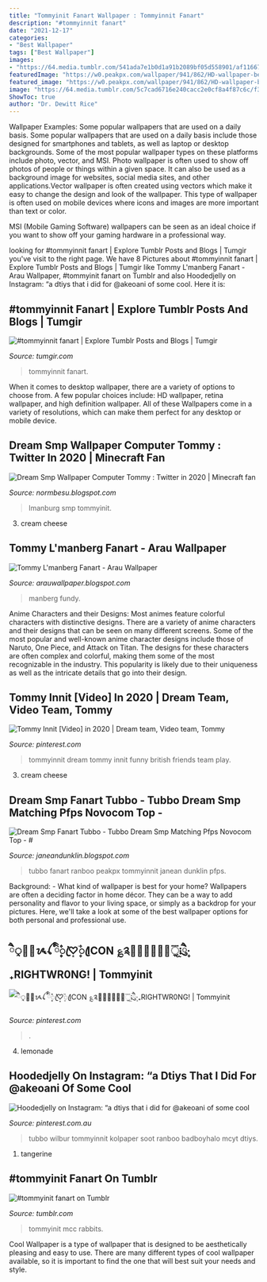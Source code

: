 ```yaml
---
title: "Tommyinit Fanart Wallpaper : Tommyinnit Fanart"
description: "#tommyinnit fanart"
date: "2021-12-17"
categories:
- "Best Wallpaper"
tags: ["Best Wallpaper"]
images:
- "https://64.media.tumblr.com/541ada7e1b0d1a91b2089bf05d558901/af1166762f9b06d9-24/s2048x3072/56efd328cd1b85d04fbff294672a898ea9948389.png"
featuredImage: "https://w0.peakpx.com/wallpaper/941/862/HD-wallpaper-bench-trio-dream-smp-ranboo-tommyinnit-tubbo.jpg"
featured_image: "https://w0.peakpx.com/wallpaper/941/862/HD-wallpaper-bench-trio-dream-smp-ranboo-tommyinnit-tubbo.jpg"
image: "https://64.media.tumblr.com/5c7cad6716e240cacc2e0cf8a4f87c6c/f361e3c8ee891793-43/s250x250_c1/03f1ed182db6e9d28b0f34e5c0248e94b15dc6f9.png"
ShowToc: true
author: "Dr. Dewitt Rice"
---
```



Wallpaper Examples: Some popular wallpapers that are used on a daily basis.
Some popular wallpapers that are used on a daily basis include those designed for smartphones and tablets, as well as laptop or desktop backgrounds. Some of the most popular wallpaper types on these platforms include photo, vector, and MSI. 
Photo wallpaper is often used to show off photos of people or things within a given space. It can also be used as a background image for websites, social media sites, and other applications.Vector wallpaper is often created using vectors which make it easy to change the design and look of the wallpaper. This type of wallpaper is often used on mobile devices where icons and images are more important than text or color. 

MSI (Mobile Gaming Software) wallpapers can be seen as an ideal choice if you want to show off your gaming hardware in a professional way.

	

		
looking for #tommyinnit fanart | Explore Tumblr Posts and Blogs | Tumgir you've visit to the right page. We have 8 Pictures about #tommyinnit fanart | Explore Tumblr Posts and Blogs | Tumgir like Tommy L&#039;manberg Fanart - Arau Wallpaper, #tommyinit fanart on Tumblr and also Hoodedjelly on Instagram: “a dtiys that i did for @akeoani of some cool. Here it is:
		
    
## #tommyinnit Fanart | Explore Tumblr Posts And Blogs | Tumgir

<img loading=lazy src="https://64.media.tumblr.com/fb526cb633ce9a9c5c97726b4ece4d3e/acafbbaf50b682f4-79/s640x960/fddc518ed9d40203bf0381289468638754167fbd.jpg" onerror="this.onerror=null;this.src='https://tse1.mm.bing.net/th?id=OIP.XTdquwaMprHdrsMQt1ucXgHaKH&amp;pid=15.1';" alt="#tommyinnit fanart | Explore Tumblr Posts and Blogs | Tumgir">

_Source: tumgir.com_

>tommyinnit fanart. 

	

When it comes to desktop wallpaper, there are a variety of options to choose from. A few popular choices include: HD wallpaper, retina wallpaper, and high definition wallpaper. All of these Wallpapers come in a variety of resolutions, which can make them perfect for any desktop or mobile device. 

    
## Dream Smp Wallpaper Computer Tommy : Twitter In 2020 | Minecraft Fan

<img loading=lazy src="https://lh6.googleusercontent.com/proxy/8vQSJzxGo1M4X5cynWMAwHVT5dWGjoMjo5G8dEc7l8g_9oSeIm_ZcZa5kiEyFm1FOndjO7c18aZJgBFXzkfP9ePOXcvC6zhv_TYEhYyOZbAaMlh3jQgwlQkTMF5vrXCL7eYUQMpFkg2s55bnqwVIhqsNT9Edjt8S9zzud1-4EPqAdqSz_ozOBpcI8PA9Y8MHoWHm0qkr_LTEeGo=w1200-h630-p-k-no-nu" onerror="this.onerror=null;this.src='https://tse2.mm.bing.net/th?id=OIP.UVqNDZQtCWfa3di87bVv1AHaEK&amp;pid=15.1';" alt="Dream Smp Wallpaper Computer Tommy : Twitter in 2020 | Minecraft fan">

_Source: normbesu.blogspot.com_

>lmanburg smp tommyinit. 

	

3. cream cheese 

    
## Tommy L&#039;manberg Fanart - Arau Wallpaper

<img loading=lazy src="https://64.media.tumblr.com/541ada7e1b0d1a91b2089bf05d558901/af1166762f9b06d9-24/s2048x3072/56efd328cd1b85d04fbff294672a898ea9948389.png" onerror="this.onerror=null;this.src='https://tse2.mm.bing.net/th?id=OIP.oSkjvdXlJY1cl55QNF27zQHaHa&amp;pid=15.1';" alt="Tommy L&#039;manberg Fanart - Arau Wallpaper">

_Source: arauwallpaper.blogspot.com_

>manberg fundy. 

	

Anime Characters and their Designs: Most animes feature colorful characters with distinctive designs.
There are a variety of anime characters and their designs that can be seen on many different screens. Some of the most popular and well-known anime character designs include those of Naruto, One Piece, and Attack on Titan. The designs for these characters are often complex and colorful, making them some of the most recognizable in the industry. This popularity is likely due to their uniqueness as well as the intricate details that go into their design.

    
## Tommy Innit [Video] In 2020 | Dream Team, Video Team, Tommy

<img loading=lazy src="https://i.pinimg.com/736x/58/0a/e5/580ae53a9d27e2601d32f889dc082d94.jpg" onerror="this.onerror=null;this.src='https://tse4.mm.bing.net/th?id=OIP.c14fJ70i7Ld1xrZH-xETKQHaEK&amp;pid=15.1';" alt="Tommy Innit [Video] in 2020 | Dream team, Video team, Tommy">

_Source: pinterest.com_

>tommyinnit dream tommy innit funny british friends team play. 

	

3. cream cheese 

    
## Dream Smp Fanart Tubbo - Tubbo Dream Smp Matching Pfps Novocom Top - #

<img loading=lazy src="https://w0.peakpx.com/wallpaper/941/862/HD-wallpaper-bench-trio-dream-smp-ranboo-tommyinnit-tubbo.jpg" onerror="this.onerror=null;this.src='https://tse1.mm.bing.net/th?id=OIP.UnEUKqp9evpLCNAmYzG_4wHaNK&amp;pid=15.1';" alt="Dream Smp Fanart Tubbo - Tubbo Dream Smp Matching Pfps Novocom Top - #">

_Source: janeandunklin.blogspot.com_

>tubbo fanart ranboo peakpx tommyinnit janean dunklin pfps. 

	

Background: - What kind of wallpaper is best for your home?
Wallpapers are often a deciding factor in home décor. They can be a way to add personality and flavor to your living space, or simply as a backdrop for your pictures. Here, we'll take a look at some of the best wallpaper options for both personal and professional use.

    
## ཻᤪ᭬⃟ᝰꪶ ིི۪۪۫۫ꦿ֗♡͙۪۫ׄꦿICON ؏༉🍥꫶᪶᪶̫̼ୂ̼⃜᎒ཻུ۪‧₊RIGHTWR0NG! | Tommyinit

<img loading=lazy src="https://i.pinimg.com/originals/c0/40/71/c04071d2ca5ea350bafe75d5d353ca40.jpg" onerror="this.onerror=null;this.src='https://tse4.mm.bing.net/th?id=OIP.6FE7qrsabCyE95VcmEIw3wHaHa&amp;pid=15.1';" alt="ཻᤪ᭬⃟ᝰꪶ ིི۪۪۫۫ꦿ֗♡͙۪۫ׄꦿICON ؏༉🍥꫶᪶᪶̫̼ୂ̼⃜᎒ཻུ۪‧₊RIGHTWR0NG! | Tommyinit">

_Source: pinterest.com_

>. 

	

4. lemonade 

    
## Hoodedjelly On Instagram: “a Dtiys That I Did For @akeoani Of Some Cool

<img loading=lazy src="https://i.pinimg.com/736x/af/d8/61/afd861d1c76ca8639296a91758421716.jpg" onerror="this.onerror=null;this.src='https://tse1.mm.bing.net/th?id=OIP.hJMCi4mnC4zI886LZ7pbSwHaFZ&amp;pid=15.1';" alt="Hoodedjelly on Instagram: “a dtiys that i did for @akeoani of some cool">

_Source: pinterest.com.au_

>tubbo wilbur tommyinnit kolpaper soot ranboo badboyhalo mcyt dtiys. 

	

1. tangerine 

    
## #tommyinit Fanart On Tumblr

<img loading=lazy src="https://64.media.tumblr.com/5c7cad6716e240cacc2e0cf8a4f87c6c/f361e3c8ee891793-43/s250x250_c1/03f1ed182db6e9d28b0f34e5c0248e94b15dc6f9.png" onerror="this.onerror=null;this.src='https://tse4.mm.bing.net/th?id=OIP.wl8-NagaF6fikw5QkPdCSwAAAA&amp;pid=15.1';" alt="#tommyinit fanart on Tumblr">

_Source: tumblr.com_

>tommyinit mcc rabbits. 

	

Cool Wallpaper is a type of wallpaper that is designed to be aesthetically pleasing and easy to use. There are many different types of cool wallpaper available, so it is important to find the one that will best suit your needs and style.

